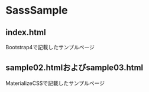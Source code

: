 # SassSample

## index.html
Bootstrap4で記載したサンプルページ

## sample02.htmlおよびsample03.html
MaterializeCSSで記載したサンプルページ

